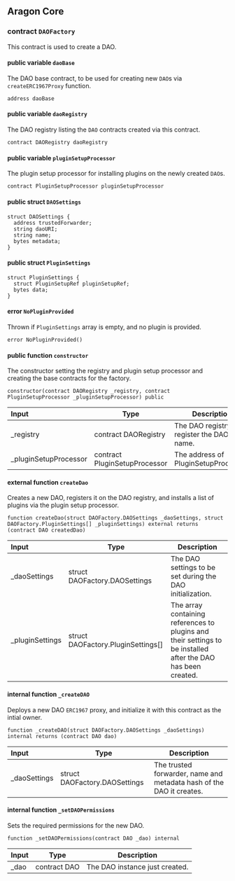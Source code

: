 ## Aragon Core

###  contract `DAOFactory`

This contract is used to create a DAO.

#### public variable `daoBase`

The DAO base contract, to be used for creating new `DAO`s via `createERC1967Proxy` function.

```solidity
address daoBase 
```

#### public variable `daoRegistry`

The DAO registry listing the `DAO` contracts created via this contract.

```solidity
contract DAORegistry daoRegistry 
```

#### public variable `pluginSetupProcessor`

The plugin setup processor for installing plugins on the newly created `DAO`s.

```solidity
contract PluginSetupProcessor pluginSetupProcessor 
```

#### public struct `DAOSettings`

```solidity
struct DAOSettings {
  address trustedForwarder;
  string daoURI;
  string name;
  bytes metadata;
}
```

#### public struct `PluginSettings`

```solidity
struct PluginSettings {
  struct PluginSetupRef pluginSetupRef;
  bytes data;
}
```

####  error `NoPluginProvided`

Thrown if `PluginSettings` array is empty, and no plugin is provided.

```solidity
error NoPluginProvided() 
```

#### public function `constructor`

The constructor setting the registry and plugin setup processor and creating the base contracts for the factory.

```solidity
constructor(contract DAORegistry _registry, contract PluginSetupProcessor _pluginSetupProcessor) public 
```

| Input | Type | Description |
|:----- | ---- | ----------- |
| _registry | contract DAORegistry | The DAO registry to register the DAO by its name. |
| _pluginSetupProcessor | contract PluginSetupProcessor | The address of PluginSetupProcessor. |

#### external function `createDao`

Creates a new DAO, registers it on the  DAO registry, and installs a list of plugins via the plugin setup processor.

```solidity
function createDao(struct DAOFactory.DAOSettings _daoSettings, struct DAOFactory.PluginSettings[] _pluginSettings) external returns (contract DAO createdDao) 
```

| Input | Type | Description |
|:----- | ---- | ----------- |
| _daoSettings | struct DAOFactory.DAOSettings | The DAO settings to be set during the DAO initialization. |
| _pluginSettings | struct DAOFactory.PluginSettings[] | The array containing references to plugins and their settings to be installed after the DAO has been created. |

#### internal function `_createDAO`

Deploys a new DAO `ERC1967` proxy, and initialize it with this contract as the intial owner.

```solidity
function _createDAO(struct DAOFactory.DAOSettings _daoSettings) internal returns (contract DAO dao) 
```

| Input | Type | Description |
|:----- | ---- | ----------- |
| _daoSettings | struct DAOFactory.DAOSettings | The trusted forwarder, name and metadata hash of the DAO it creates. |

#### internal function `_setDAOPermissions`

Sets the required permissions for the new DAO.

```solidity
function _setDAOPermissions(contract DAO _dao) internal 
```

| Input | Type | Description |
|:----- | ---- | ----------- |
| _dao | contract DAO | The DAO instance just created. |

